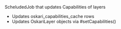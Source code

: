  ScheludedJob that updates Capabilities of layers
 <ul>
 <li>Updates oskari_capabilities_cache rows</li>
 <li>Updates OskariLayer objects via #setCapabilities()</li>
 </ul>
